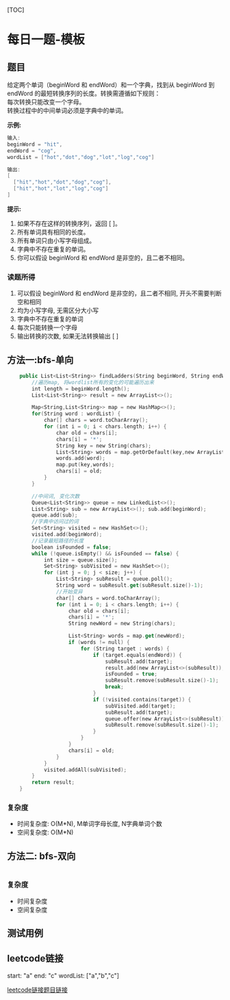 [TOC]

# 每日一题-模板

## 题目
给定两个单词（beginWord 和 endWord）和一个字典，找到从 beginWord 到 endWord 的最短转换序列的长度。转换需遵循如下规则：  
每次转换只能改变一个字母。  
转换过程中的中间单词必须是字典中的单词。  

**示例:**  
```java
输入:
beginWord = "hit",
endWord = "cog",
wordList = ["hot","dot","dog","lot","log","cog"]

输出:
[
  ["hit","hot","dot","dog","cog"],
  ["hit","hot","lot","log","cog"]
]
```

**提示:**

1. 如果不存在这样的转换序列，返回 [ ]。
2. 所有单词具有相同的长度。
3. 所有单词只由小写字母组成。
4. 字典中不存在重复的单词。
5. 你可以假设 beginWord 和 endWord 是非空的，且二者不相同。

### 读题所得
1. 可以假设 beginWord 和 endWord 是非空的，且二者不相同, 开头不需要判断空和相同
2. 均为小写字母, 无需区分大小写
3. 字典中不存在重复的单词
4. 每次只能转换一个字母
5. 输出转换的次数, 如果无法转换输出 [ ]

## 方法一:bfs-单向
```swift
    public List<List<String>> findLadders(String beginWord, String endWord, List<String> wordList) {
        //遍历map, 将wordlist所有的变化的可能遍历出来
        int length = beginWord.length();
        List<List<String>> result = new ArrayList<>();

        Map<String,List<String>> map = new HashMap<>();
        for(String word : wordList) {
            char[] chars = word.toCharArray();
            for (int i = 0; i < chars.length; i++) {
                char old = chars[i];
                chars[i] = '*';
                String key = new String(chars);
                List<String> words = map.getOrDefault(key,new ArrayList<>());
                words.add(word);
                map.put(key,words);
                chars[i] = old;
            }
        }

        //中间词, 变化次数
        Queue<List<String>> queue = new LinkedList<>();
        List<String> sub = new ArrayList<>(); sub.add(beginWord);
        queue.add(sub);
        //字典中访问过的词
        Set<String> visited = new HashSet<>();
        visited.add(beginWord);
        //记录最短路径的长度
        boolean isFounded = false;
        while (!queue.isEmpty() && isFounded == false) {
            int size = queue.size();
            Set<String> subVisited = new HashSet<>();
            for (int j = 0; j < size; j++) {
                List<String> subResult = queue.poll();
                String word = subResult.get(subResult.size()-1);
                //开始变异
                char[] chars = word.toCharArray();
                for (int i = 0; i < chars.length; i++) {
                    char old = chars[i];
                    chars[i] = '*';
                    String newWord = new String(chars);

                    List<String> words = map.get(newWord);
                    if (words != null) {
                        for (String target : words) {
                            if (target.equals(endWord)) {
                                subResult.add(target);
                                result.add(new ArrayList<>(subResult));
                                isFounded = true;
                                subResult.remove(subResult.size()-1);
                                break;
                            }
                            if (!visited.contains(target)) {
                                subVisited.add(target);
                                subResult.add(target);
                                queue.offer(new ArrayList<>(subResult));
                                subResult.remove(subResult.size()-1);
                            }
                        }
                    }
                    chars[i] = old;
                }
            }
            visited.addAll(subVisited);
        }
        return result;
    }
```
### 复杂度
* 时间复杂度: O(M*N), M单词字母长度, N字典单词个数
* 空间复杂度:  O(M*N)

## 方法二: bfs-双向
```java

```
### 复杂度
* 时间复杂度
* 空间复杂度

## 测试用例

## leetcode链接
start: "a" 
end: "c" 
wordList: ["a","b","c"]

[leetcode链接题目链接](https://leetcode-cn.com/problems//)  